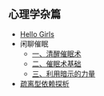 ## 心理学杂篇

- [Hello Girls](./Hello-Girls.html) 
- 闲聊催眠
  - [一、清醒催眠术](./清醒催眠术-.html) 
  - [二、催眠术基础](./催眠术基础.html) 
  - [三、利用暗示的力量](./利用暗示的力量.html) 
- [疏离型依赖探析](疏离型依赖探析-(第五次修改).html) 